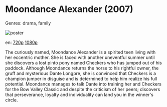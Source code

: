 # Moondance Alexander (2007)

Genres: drama, family

![poster](http://image.tmdb.org/t/p/w500/7Kig17sGjRlCgJryjZCSJUHiCQq.jpg)

en:
  [720p](magnet:?xt=urn:btih:E0E4E8EB254B61131D580B8FFA4AB9D0E77F3900&tr=udp://glotorrents.pw:6969/announce&tr=udp://tracker.opentrackr.org:1337/announce&tr=udp://torrent.gresille.org:80/announce&tr=udp://tracker.openbittorrent.com:80&tr=udp://tracker.coppersurfer.tk:6969&tr=udp://tracker.leechers-paradise.org:6969&tr=udp://p4p.arenabg.ch:1337&tr=udp://tracker.internetwarriors.net:1337)
  [1080p](magnet:?xt=urn:btih:37C0126AEA3828FAD2FFCD9992F0EE41A2AC891A&tr=udp://glotorrents.pw:6969/announce&tr=udp://tracker.opentrackr.org:1337/announce&tr=udp://torrent.gresille.org:80/announce&tr=udp://tracker.openbittorrent.com:80&tr=udp://tracker.coppersurfer.tk:6969&tr=udp://tracker.leechers-paradise.org:6969&tr=udp://p4p.arenabg.ch:1337&tr=udp://tracker.internetwarriors.net:1337)
  


The curiously named, Moondance Alexander is a spirited teen living with her eccentric mother. She is faced with another uneventful summer until she discovers a lost pinto pony named Checkers who has jumped out of his paddock. Although Moondance returns the horse to his rightful owner, the gruff and mysterious Dante Longpre, she is convinced that Checkers is a champion jumper in disguise and is determined to help him realize his full potential. Moondance manages to talk Dante into training her and Checkers for the Bow Valley Classic and despite the criticism of her peers; discovers that perseverance, loyalty and individuality can land you in the winner's circle.